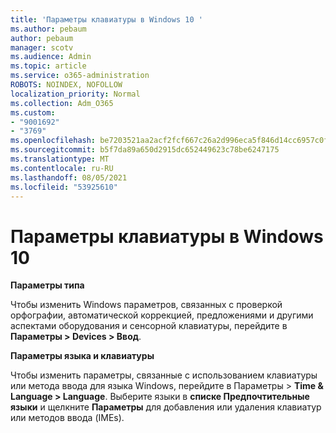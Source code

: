 ```yaml
---
title: 'Параметры клавиатуры в Windows 10 '
ms.author: pebaum
author: pebaum
manager: scotv
ms.audience: Admin
ms.topic: article
ms.service: o365-administration
ROBOTS: NOINDEX, NOFOLLOW
localization_priority: Normal
ms.collection: Adm_O365
ms.custom:
- "9001692"
- "3769"
ms.openlocfilehash: be7203521aa2acf2fcf667c26a2d996eca5f846d14cc6957c0fde6b82d887aa8
ms.sourcegitcommit: b5f7da89a650d2915dc652449623c78be6247175
ms.translationtype: MT
ms.contentlocale: ru-RU
ms.lasthandoff: 08/05/2021
ms.locfileid: "53925610"
---
```

# <a name="keyboard-settings-in-windows-10"></a>Параметры клавиатуры в Windows 10

**Параметры типа**

Чтобы изменить Windows параметров, связанных с проверкой орфографии, автоматической коррекцией, предложениями и другими аспектами оборудования и сенсорной клавиатуры, перейдите в **Параметры > Devices > Ввод**. 

**Параметры языка и клавиатуры**

Чтобы изменить параметры, связанные с использованием клавиатуры или метода ввода для языка Windows, перейдите в Параметры > **Time & Language > Language**. Выберите языки в **списке Предпочтительные языки** и щелкните **Параметры** для добавления или удаления клавиатур или методов ввода (IMEs).
